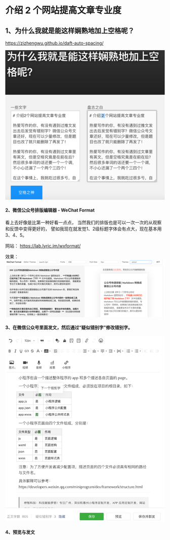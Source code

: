 # 介绍 2 个网站提高文章专业度


## 1、为什么我就是能这样娴熟地加上空格呢？
https://zizhengwu.github.io/daft-auto-spacing/

![](https://github.com/chyonglong/efficientlife/blob/master/images/2019-09-08-00-06-52.png?raw=true)


#### 2、微信公众号排版编辑器 - WeChat Format

看上去好像是比第一种好看一点点， 当然我们的排版也是可以一次一次的从观察和反馈中变得更好的， 譬如我现在就发觉1、2级标题字体会有点大，现在基本用3、4、5。

网站：
https://lab.lyric.im/wxformat/

效果：
![微信公众号排版编辑器](images/2019-09-13-21-52-39.png)

#### 3、在微信公众号里面发文，然后通过“疑似错别字”修改错别字。
![](2019-10-25-10-40-19.png)

#### 4、预览与发文